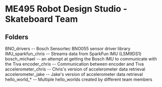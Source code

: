 # ME495 Robot Design Studio - Skateboard Team
## Folders
BNO_drivers -- Bosch Sensortec BNO055 sensor driver library
IMU_sparkfun_chris -- Streams data from SparkFun IMU (LSM9DS1)
bosch_michael -- an attempt at getting the Bosch IMU to communicate with the Tiva
encoder_chris -- Communication between encoder and Tiva
accelerometer_chris -- Chris's version of accelerometer data retrieval
accelerometer_jake --  Jake's version of accelerometer data retrieval
hello_world_*  --  Multiple hello_worlds created by different team members

